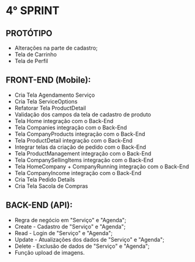 # 4° SPRINT 


## PROTÓTIPO

- Alterações na parte de cadastro;
- Tela de Carrinho
- Tela de Perfil

## FRONT-END (Mobile):

- Cria Tela Agendamento Serviço
- Cria Tela ServiceOptions
- Refatorar Tela ProductDetail
- Validação dos campos da tela de cadastro de produto
- Tela Home integração com o Back-End
- Tela Companies integração com o Back-End
- Tela CompanyProducts integração com o Back-End
- Tela ProductDetail integração com o Back-End
- Integrar telas da criação de pedido com o Back-End
- Tela ProductManagement integração com o Back-End
- Tela CompanySellingItems integração com o Back-End
- Tela HomeCompany + CompanyRunning integração com o Back-End
- Tela CompanyIncome integração com o Back-End
- Cria Tela Pedido Details
- Cria Tela Sacola de Compras

## BACK-END (API):

- Regra de negócio em "Serviço" e "Agenda"; 
- Create - Cadastro de "Serviço" e "Agenda";
- Read - Login de "Serviço" e "Agenda"; 
- Update - Atualizações dos dados de "Serviço" e "Agenda";
- Delete - Exclusão de dados de "Serviço" e "Agenda";
- Função upload de imagens.